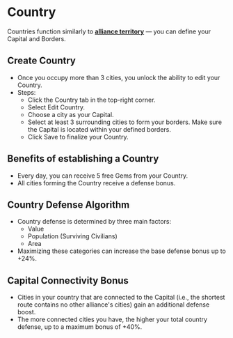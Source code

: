 # Country

Countries function similarly to **[alliance territory](../alliances/territory.md)** — you can define your Capital and Borders.

## Create Country
- Once you occupy more than 3 cities, you unlock the ability to edit your Country.
- Steps:
	- Click the Country tab in the top-right corner.
	- Select Edit Country.
	- Choose a city as your Capital.
	- Select at least 3 surrounding cities to form your borders. Make sure the Capital is located within your defined borders.
	- Click Save to finalize your Country.

## Benefits of establishing a Country
- Every day, you can receive 5 free Gems from your Country.
- All cities forming the Country receive a defense bonus.


## Country Defense Algorithm
- Country defense is determined by three main factors:
	- Value
	- Population (Surviving Civilians)
	- Area
- Maximizing these categories can increase the base defense bonus up to +24%.


## Capital Connectivity Bonus
- Cities in your country that are connected to the Capital (i.e., the shortest route contains no other alliance's cities) gain an additional defense boost.
- The more connected cities you have, the higher your total country defense, up to a maximum bonus of +40%.
